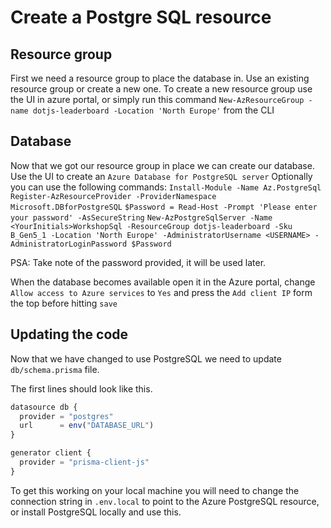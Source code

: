 # Create a Postgre SQL resource

## Resource group

First we need a resource group to place the database in. Use an existing resource group or create a new one.
To create a new resource group use the UI in azure portal, or simply run this command `New-AzResourceGroup -name dotjs-leaderboard -Location 'North Europe'` from the CLI

## Database

Now that we got our resource group in place we can create our database. Use the UI to create an `Azure Database for PostgreSQL server`
Optionally you can use the following commands:
`Install-Module -Name Az.PostgreSql`
`Register-AzResourceProvider -ProviderNamespace Microsoft.DBforPostgreSQL`
`$Password = Read-Host -Prompt 'Please enter your password' -AsSecureString`
`New-AzPostgreSqlServer -Name <YourInitials>WorkshopSql -ResourceGroup dotjs-leaderboard -Sku B_Gen5_1 -Location 'North Europe' -AdministratorUsername <USERNAME> -AdministratorLoginPassword $Password`

PSA: Take note of the password provided, it will be used later.

When the database becomes available open it in the Azure portal, change `Allow access to Azure services` to `Yes` and press the `Add client IP` form the top before hitting `save`

## Updating the code

Now that we have changed to use PostgreSQL we need to update `db/schema.prisma` file.

The first lines should look like this.

```javascript
datasource db {
  provider = "postgres"
  url      = env("DATABASE_URL")
}

generator client {
  provider = "prisma-client-js"
}
```

To get this working on your local machine you will need to change the connection string in `.env.local` to point to the Azure PostgreSQL resource, or install PostgreSQL locally and use this.